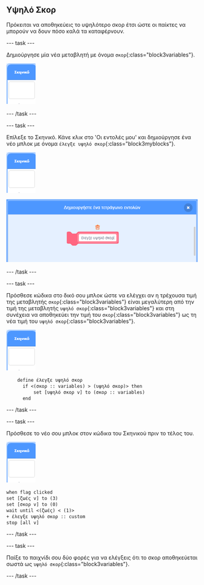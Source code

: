 ## Υψηλό Σκορ

Πρόκειται να αποθηκεύεις το υψηλότερο σκορ έτσι ώστε οι παίκτες να μπορούν να δουν πόσο καλά τα καταφέρνουν.

--- task ---

Δημιούργησε μία νέα μεταβλητή με όνομα `σκορ`{:class="block3variables"}.

![Χαρακτήρας σκηνικού](images/stage-sprite.png)

--- /task ---

--- task ---

Επίλεξε το Σκηνικό. Κάνε κλικ στο 'Οι εντολές μου' και δημιούργησε ένα νέο μπλοκ με όνομα `έλεγξε υψηλό σκορ`{:class="block3myblocks"}.

![Χαρακτήρας σκηνικού](images/stage-sprite.png)

![στιγμιότυπο οθόνης](images/dots-custom-1.png)

--- /task ---

--- task ---

Πρόσθεσε κώδικα στο δικό σου μπλοκ ώστε να ελέγχει αν η τρέχουσα τιμή της μεταβλητής `σκορ`{:class="block3variables"} είναι μεγαλύτερη από την τιμή της μεταβλητής `υψηλό σκορ`{:class="block3variables"} και στη συνέχεια να αποθηκεύει την τιμή του `σκορ`{:class="block3variables"} ως τη νέα τιμή του `υψηλό σκορ`{:class="block3variables"}.

![Χαρακτήρας σκηνικού](images/stage-sprite.png)

```blocks3
    define έλεγξε υψηλό σκορ
	  if <(σκορ :: variables) > (υψηλό σκορ)> then
		  set [υψηλό σκορ v] to (σκορ :: variables)
	  end
```

--- /task ---

--- task ---

Πρόσθεσε το νέο σου μπλοκ στον κώδικα του Σκηνικού πριν το τέλος του.

![Χαρακτήρας σκηνικού](images/stage-sprite.png)

```blocks3
when flag clicked
set [ζωές v] to (3)
set [σκορ v] to (0)
wait until <(ζωές) < (1)>
+ έλεγξε υψηλό σκορ :: custom
stop [all v]
```

--- /task ---

--- task ---

Παίξε το παιχνίδι σου δύο φορές για να ελέγξεις ότι το σκορ αποθηκεύεται σωστά ως `υψηλό σκορ`{:class="block3variables"}.

--- /task ---